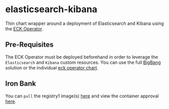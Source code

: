 # elasticsearch-kibana

Thin chart wrapper around a deployment of Elasticsearch and Kibana using the [ECK Operator](https://repo1.dsop.io/platform-one/big-bang/apps/core/eck-operator).

## Pre-Requisites

The ECK Operator must be deployed beforehand in order to leverage the `Elasticsearch` and `Kibana` custom resources.  You can use the full [BigBang]() solution or the individual [eck operator chart](https://repo1.dsop.io/platform-one/big-bang/apps/core/eck-operator).

## Iron Bank

You can `pull` the registry1 image(s) [here](https://registry1.dsop.io/harbor/projects/3/repositories/elastic%2Felasticsearch%2Felasticsearch) and view the container approval [here](https://ironbank.dsop.io/ironbank/repomap/elastic/elasticsearch).